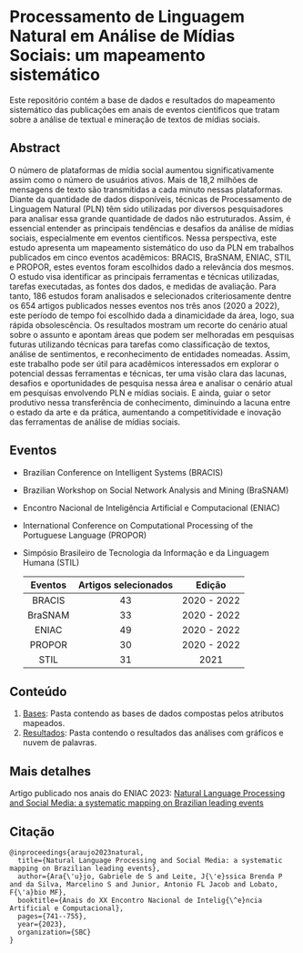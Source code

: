 
# Processamento de Linguagem Natural em Análise de Mídias Sociais: um mapeamento sistemático
<!-- ## Natural Language Processing and Social Media: a systematic mapping on brazilian leading events -->
Este repositório contém a base de dados e resultados do mapeamento sistemático das publicações em anais de eventos científicos que tratam sobre a análise de textual e mineração de textos de mídias sociais.

## Abstract
O número de plataformas de mídia social aumentou significativamente assim como o número de usuários ativos. Mais de 18,2 milhões de mensagens de texto são transmitidas a cada minuto nessas plataformas. Diante da quantidade de dados disponíveis, técnicas de Processamento de Linguagem Natural (PLN) têm sido utilizadas por diversos pesquisadores para analisar essa grande quantidade de dados não estruturados. Assim, é essencial entender as principais tendências e desafios da análise de mídias sociais, especialmente em eventos científicos. Nessa perspectiva, este estudo apresenta um mapeamento sistemático do uso da PLN em trabalhos publicados em cinco eventos acadêmicos: BRACIS, BraSNAM, ENIAC, STIL e PROPOR, estes eventos foram escolhidos dado a relevância dos mesmos. O estudo visa identificar as principais ferramentas e técnicas utilizadas, tarefas executadas, as fontes dos dados, e medidas de avaliação. Para tanto, 186 estudos foram analisados e selecionados criteriosamente dentre os 654 artigos publicados nesses eventos nos três anos (2020 a 2022), este período de tempo foi escolhido dada a dinamicidade da área, logo, sua rápida obsolescência. Os resultados mostram um recorte do cenário atual sobre o assunto e apontam áreas que podem ser melhoradas em pesquisas futuras utilizando técnicas para tarefas como classificação de textos, análise de sentimentos, e reconhecimento de entidades nomeadas. Assim, este trabalho pode ser útil para acadêmicos interessados em explorar o potencial dessas ferramentas e técnicas, ter uma visão clara das lacunas, desafios e oportunidades de pesquisa nessa área e analisar o cenário atual em pesquisas envolvendo PLN e mídias sociais. E ainda, guiar o setor produtivo nessa transferência de conhecimento, diminuindo a lacuna entre o estado da arte e da prática, aumentando a competitividade e inovação das ferramentas de análise de mídias sociais.

## Eventos
- Brazilian Conference on Intelligent Systems (BRACIS)
- Brazilian Workshop on Social Network Analysis and Mining (BraSNAM)
- Encontro Nacional de Inteligência Artificial e Computacional (ENIAC)
- International Conference on Computational Processing of the Portuguese Language (PROPOR)
- Simpósio Brasileiro de Tecnologia da Informação e da Linguagem Humana (STIL)

  | Eventos | Artigos selecionados | Edição |
  | :-----: | :------------------: | :----: |
  | BRACIS  | 43 | 2020 - 2022 |
  | BraSNAM  | 33 | 2020 - 2022 |
  | ENIAC  | 49 | 2020 - 2022 |
  | PROPOR  | 30 | 2020 - 2022 |
  | STIL  | 31 | 2021 |

## Conteúdo
1. [Bases](https://github.com/GabrieleAraujo/mapeamento_sistematico_PLN/tree/main/Bases): Pasta contendo as bases de dados compostas pelos atributos mapeados.
2. [Resultados](https://github.com/GabrieleAraujo/mapeamento_sistematico_PLN/tree/main/Resultados): Pasta contendo o resultados das análises com gráficos e nuvem de palavras.

## Mais detalhes

Artigo publicado nos anais do ENIAC 2023: [Natural Language Processing and Social Media: a systematic mapping on Brazilian leading events](https://github.com/fabiolobato/ENIAC23-SysMapping)


## Citação 
```
@inproceedings{araujo2023natural,
  title={Natural Language Processing and Social Media: a systematic mapping on Brazilian leading events},
  author={Ara{\'u}jo, Gabriele de S and Leite, J{\'e}ssica Brenda P and da Silva, Marcelino S and Junior, Antonio FL Jacob and Lobato, F{\'a}bio MF},
  booktitle={Anais do XX Encontro Nacional de Intelig{\^e}ncia Artificial e Computacional},
  pages={741--755},
  year={2023},
  organization={SBC}
}
```
